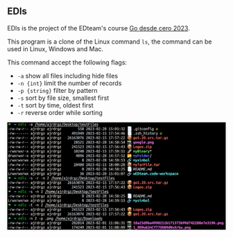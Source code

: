 ## EDls 
EDls is the project of the EDteam's course [Go desde cero 2023](https://ed.team/cursos/go).

This program is a clone of the Linux command `ls`, the command can be used in Linux, Windows and Mac.

This command accept the following flags:

*  `-a`  show all files including hide files
*  `-n {int}` limit the number of records
*  `-p {string}` filter by pattern
*  `-s`    sort by file size, smallest first
*  `-t`    sort by time, oldest first
*  `-r`    reverse order while sorting

![edls](/img/screenshot.png)